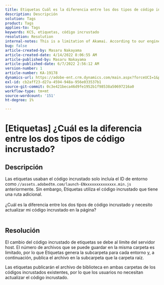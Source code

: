 ```yaml
---
title: Etiquetas Cuál es la diferencia entre los dos tipos de código incrustado
description: Descripción
solution: Tags
product: Tags
applies-to: Tags
keywords: KCS, etiquetas, código incrustado
resolution: Resolution
internal-notes: This is a limitation of Akamai. According to our engineer.
bug: false
article-created-by: Masaru Nakayama
article-created-date: 4/14/2022 8:06:55 AM
article-published-by: Masaru Nakayama
article-published-date: 6/7/2022 2:56:12 AM
version-number: 1
article-number: KA-19178
dynamics-url: https://adobe-ent.crm.dynamics.com/main.aspx?forceUCI=1&pagetype=entityrecord&etn=knowledgearticle&id=b163e3b7-c9bb-ec11-983f-0022480b43aa
exl-id: cb2aff23-d27a-4594-948a-956e033537b1
source-git-commit: 0c3e421beca46d9fe1952b1f98538a50697216a0
workflow-type: tm+mt
source-wordcount: '151'
ht-degree: 1%

---
```


# [Etiquetas] ¿Cuál es la diferencia entre los dos tipos de código incrustado?

## Descripción

Las etiquetas usaban el código incrustado solo incluía el ID de entorno como `//assets.adobedtm.com/launch-ENxxxxxxxxxxxxxx.min.js` anteriormente. Sin embargo, Etiquetas utiliza el código incrustado que tiene una ruta adicional. <br><br>¿Cuál es la diferencia entre los dos tipos de código incrustado y necesito actualizar mi código incrustado en la página?
<br> 

## Resolución


El cambio del código incrustado de etiquetas se debe al límite del servidor host. El número de archivos que se puede guardar en la misma carpeta es limitado, por lo que Etiquetas genera la subcarpeta para cada entorno y, a continuación, publica el archivo en la subcarpeta que la carpeta raíz.

Las etiquetas publicarán el archivo de biblioteca en ambas carpetas de los códigos incrustados existentes, por lo que los usuarios no necesitan actualizar el código incrustado.
